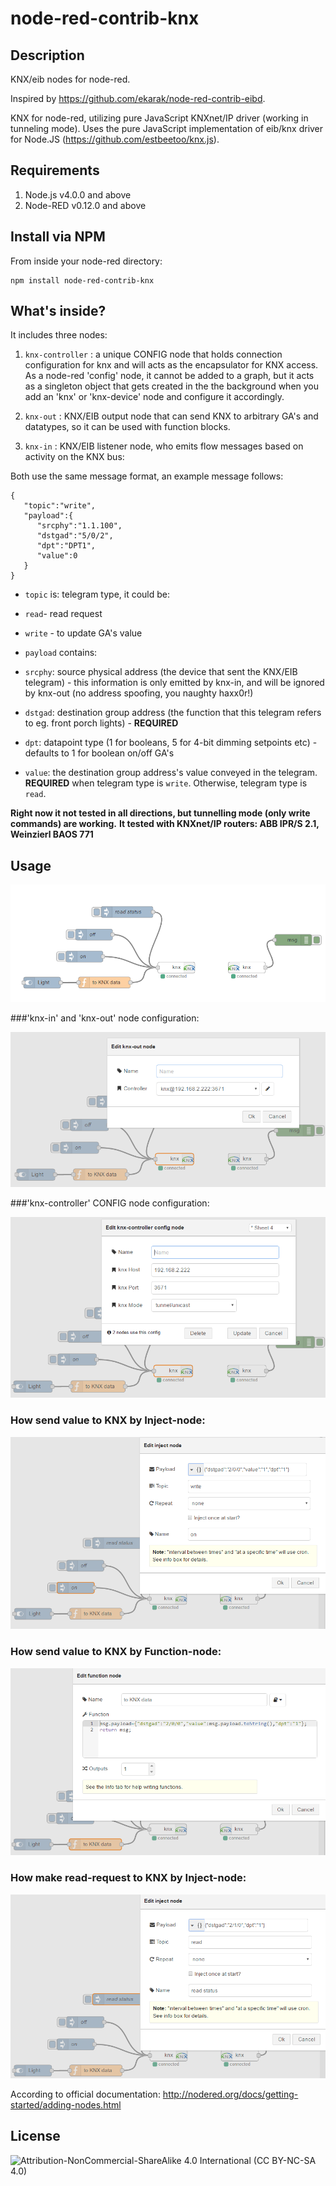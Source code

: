 node-red-contrib-knx
==========================
## Description
KNX/eib nodes for node-red.

Inspired by https://github.com/ekarak/node-red-contrib-eibd.

KNX for node-red, utilizing pure JavaScript KNXnet/IP driver (working in tunneling mode).
Uses the pure JavaScript implementation of eib/knx driver for Node.JS (https://github.com/estbeetoo/knx.js). 

## Requirements

1. Node.js v4.0.0 and above
2. Node-RED v0.12.0 and above

## Install via NPM

From inside your node-red directory:
```
npm install node-red-contrib-knx
```

## What's inside?
It includes three nodes:

1. ```knx-controller``` : a unique CONFIG node that holds connection configuration for knx and will acts as the encapsulator for KNX access. As a node-red 'config' node, it cannot be added to a graph, but it acts as a singleton object that gets created in the the background when you add an 'knx' or 'knx-device' node and configure it accordingly.

2. ```knx-out``` : KNX/EIB output node that can send KNX to arbitrary GA's and datatypes, so it can be used with function blocks.

3. ```knx-in``` : KNX/EIB listener node, who emits flow messages based on activity on the KNX bus:

Both use the same message format, an example message follows:
```
{  
   "topic":"write",
   "payload":{  
      "srcphy":"1.1.100",
      "dstgad":"5/0/2",
      "dpt":"DPT1",
      "value":0
   }
}
```
- ```topic``` is: telegram type, it could be:
 - ```read```- read request
 - ```write``` - to update GA's value

- ```payload``` contains:

 - ```srcphy```: source physical address (the device that sent the KNX/EIB telegram) - this information is only emitted by knx-in, and will be ignored by knx-out (no address spoofing, you naughty haxx0r!)

 - ```dstgad```: destination group address (the function that this telegram refers to eg. front porch lights) - **REQUIRED**

 - ```dpt```: datapoint type (1 for booleans, 5 for 4-bit dimming setpoints etc) - defaults to 1 for boolean on/off GA's

 - ```value```: the destination group address's value conveyed in the telegram. **REQUIRED** when telegram type is ```write```. Otherwise, telegram type is ```read```.

**Right now it not tested in all directions, but tunnelling mode (only write commands) are working.**
**It tested with KNXnet/IP routers: ABB IPR/S 2.1, Weinzierl BAOS 771**
 
## Usage

![](images/knxflow.png)

###'knx-in' and 'knx-out' node configuration:

![](images/inoutparam.png)

###'knx-controller' CONFIG node configuration:

![](images/configparam.png)

### How send value to KNX by Inject-node:

![](images/writeparam.png)

### How send value to KNX by Function-node:

![](images/functionparam.png)

### How make read-request to KNX by Inject-node:

![](images/readparam.png)


According to official documentation: http://nodered.org/docs/getting-started/adding-nodes.html
 
## License

![Attribution-NonCommercial-ShareAlike 4.0 International (CC BY-NC-SA 4.0)](https://licensebuttons.net/l/by-nc-sa/4.0/88x31.png "CC BY-NC-SA 4.0")
